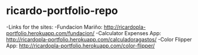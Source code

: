 # ricardo-portfolio-repo
-Links for the sites:
-Fundacion Mariño: http://ricardopla-portfolio.herokuapp.com/fundacion/
-Calculator Expenses App: http://ricardopla-portfolio.herokuapp.com/calculadoragastos/
-Color Flipper App: http://ricardopla-portfolio.herokuapp.com/color-flipper/
